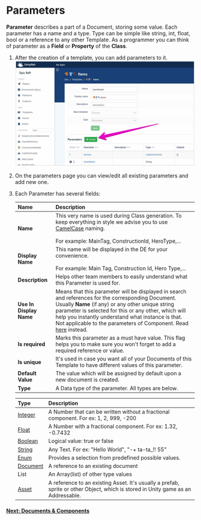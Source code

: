 # Parameters

**Parameter** describes a part of a Document, storing some value. Each parameter has a name and a type. Type can be simple like string, int, float, bool or a reference to any other Template. As a programmer you can think of parameter as a **Field** or **Property** of the **Class**.

1.  After the creation of a template, you can add parameters to it.
![Screenshot](../../img/de_example/de_create_params.jpg)

2. On the parameters page you can view/edit all existing parameters and add new one.
    
2. Each Parameter has several fields:

    Name              | Description
    ------------------|------
    **Name**          | This very name is used during Class generation. To keep everything in style we advise you to use [CamelCase](https://simple.wikipedia.org/wiki/CamelCase) naming.<br/><br/> For example: MainTag, ConstructionId, HeroType,...
    **Display Name**  | This name will be displayed in the DE for your convenience.<br/><br/> For example: Main Tag, Construction Id, Hero Type,...    
    **Description** | Helps other team members to easily understand what this Parameter is used for.
    **Use In Display Name** | Means that this parameter will be displayed in search and references for the corresponding Document. Usually **Name** (if any) or any other unique string parameter is selected for this or any other, which will help you instantly understand what instance is that. Not applicable to the parameters of Component. Read [here](/data_editor/advanced/display_format) instead.
    **Is required** | Marks this parameter as a must have value. This flag helps you to make sure you won't forget to add a required reference or value.
    **Is unique** | It's used in case you want all of your Documents of this Template to have different values of this parameter.
    **Default Value** | The value which will be assigned by default upon a new document is created.
    **Type** | A Data type of the parameter. All types are below.
        
    Type | Description
    -----|------------
    [Integer](https://en.wikipedia.org/wiki/Integer) | A Number that can be written without a fractional component. For ex: 1, 2, 999, -200
    [Float](https://en.wikipedia.org/wiki/Single-precision_floating-point_format) | A Number with a fractional component. For ex: 1.32, -0.7432
    [Boolean](https://en.wikipedia.org/wiki/Boolean_data_type) | Logical value: true or false
    [String](https://en.wikipedia.org/wiki/String_(computer_science)) | Any Text. For ex: "Hello World", "-+ ta-ta_!! 55"
    [Enum](/data_editor/getting_started/enums) | Provides a selection from predefined possible values.
    [Document](/data_editor/getting_started/documents) | A reference to an existing document
    List | An Array(list) of other type values
    [Asset](/data_editor/getting_started/assets) | A reference to an existing Asset. It's usually a prefab, sprite or other Object, which is stored in Unity game as an Addressable.

#### [Next: Documents & Components](/data_editor/getting_started/documents)
